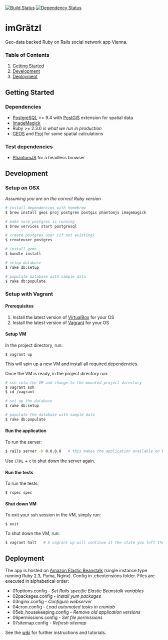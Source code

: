 [![Build Status](https://travis-ci.org/imGraetzl/im_graetzl.svg?branch=master)](https://travis-ci.org/imGraetzl/im_graetzl)
[![Dependency Status](https://gemnasium.com/badges/github.com/imGraetzl/im_graetzl.svg)](https://gemnasium.com/github.com/imGraetzl/im_graetzl)

# imGrätzl

Geo-data backed Ruby on Rails social network app Vienna.

### Table of Contents
1. [Getting Started](#getting-started)
1. [Development](#development)
3. [Deployment](#deployment)


## Getting Started

### Dependencies

* [PostgreSQL](http://www.postgresql.org/) >= 9.4 with [PostGIS](http://postgis.net/) extension for spatial data
* [ImageMagick](http://www.imagemagick.org/)
* Ruby >= 2.3.0 *is what we run in production*
* [GEOS](https://trac.osgeo.org/geos/) and [Proj](https://github.com/OSGeo/proj.4) for some spatial calculations

### Test dependencies

* [PhantomJS](http://phantomjs.org/) for a headless browser

## Development

### Setup on OSX

*Assuming you are on the correct Ruby version*
```sh
# install dependencies with homebrew
$ brew install geos proj postgres postgis phantomjs imagemagick

# make sure postgres is running
$ brew services start postgresql

# create postgres user (if not existing)
$ createuser postgres

# install gems
$ bundle install

# setup database
$ rake db:setup

# populate database with sample data
$ rake db:populate
```

### Setup with Vagrant

#### Prerequisites

1. Install the latest version of [VirtualBox](https://www.virtualbox.org/) for your OS
2. Install the latest version of [Vagrant](https://www.vagrantup.com/) for your OS

#### Setup VM

In the project directory, run:

    $ vagrant up

This will spin up a new VM and install all required dependencies.

Once the VM is ready, in the project directory run:

```sh
# ssh into the VM and change to the mounted project directory
$ vagrant ssh
$ cd /vagrant

# set up the database
$ rake db:setup

# populate the database with sample data
$ rake db:populate
```

#### Run the application

To run the server:

```sh
$ rails server -b 0.0.0.0   # this makes the application available on http://localhost:3000
```
Use `CTRL` + `c` to shut down the server again.

#### Run the tests

To run the tests:

    $ rspec spec

#### Shut down VM

To exit your ssh session in the VM, simply run:

    $ exit

To shut down the VM, run:

```sh
$ vagrant halt   # $ vagrant up will continue at the state you left the VM
```


## Deployment

The app is hosted on [Amazon Elastic Beanstalk](http://aws.amazon.com/elasticbeanstalk/) (single instance type running Ruby 2.3, Puma, Nginx). Config in .ebextensions folder. Files are executed in alphabetical order:

* 01options.config         - *Set Rails specific Elastic Beanstalk variables*
* 02packages.config        - *Install yum packages*
* 03nginx.config           - *Configure webserver*
* 04cron.config            - *Load automated tasks in crontab*
* 05eb_housekeeping.config - *Remove old application versions*
* 06permissions.config     - *Set file permissions*
* 07sitemap.config         - *Refresh sitemap*

See the [wiki](https://github.com/imGraetzl/im_graetzl/wiki) for further instructions and tutorials.
